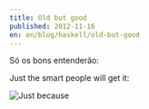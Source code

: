 ```yaml
---
title: Old but good
published: 2012-11-16
en: en/blog/haskell/old-but-good
---
```


Só os bons entenderão:

Just the smart people will get it:

![Just because ](/files/imgs/2012-11_recursive_cats.gif)

